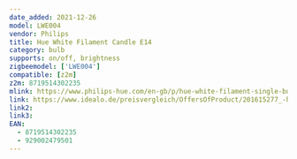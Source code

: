 ```yaml
---
date_added: 2021-12-26
model: LWE004
vendor: Philips
title: Hue White Filament Candle E14
category: bulb
supports: on/off, brightness
zigbeemodel: ['LWE004']
compatible: [z2m]
z2m: 8719514302235
mlink: https://www.philips-hue.com/en-gb/p/hue-white-filament-single-bulb-e14/8719514302235
link: https://www.idealo.de/preisvergleich/OffersOfProduct/201615277_-hue-white-ambience-filament-e14-4-5w-300lm-929002479501-philips.html
link2: 
link3: 
EAN: 
  - 8719514302235
  - 929002479501
---
```

